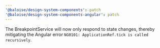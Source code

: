 ```yaml
---
'@baloise/design-system-components': patch
'@baloise/design-system-components-angular': patch
---
```


The BreakpointService will now only respond to state changes, thereby mitigating the Angular error `NG0101: ApplicationRef.tick is called recursively`.